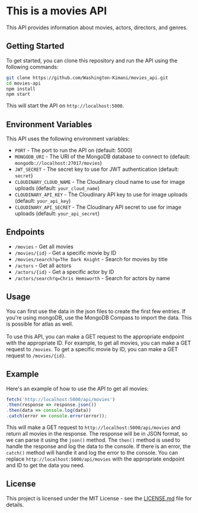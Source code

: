 # This is a movies API
This API provides information about movies, actors, directors, and genres.
## Getting Started
To get started, you can clone this repository and run the API using the following commands:
```bash
git clone https://github.com/Washington-Kimani/movies_api.git
cd movies-api
npm install
npm start
```
This will start the API on `http://localhost:5000`.
## Environment Variables
This API uses the following environment variables:
- `PORT` - The port to run the API on (default: 5000)
- `MONGODB_URI` - The URI of the MongoDB database to connect to (default: `mongodb://localhost:27017/movies`)
- `JWT_SECRET` - The secret key to use for JWT authentication (default: `secret`)
- `CLOUDINARY_CLOUD_NAME` - The Cloudinary cloud name to use for image uploads (default: `your_cloud_name`)
- `CLOUDINARY_API_KEY` - The Cloudinary API key to use for image uploads (default: `your_api_key`)
- `CLOUDINARY_API_SECRET` - The Cloudinary API secret to use for image uploads (default: `your_api_secret`)
## Endpoints
- `/movies` - Get all movies
- `/movies/{id}` - Get a specific movie by ID
- `/movies/search?q=The Dark Knight` - Search for movies by title
- `/actors` - Get all actors
- `/actors/{id}` - Get a specific actor by ID
- `/actors/search?q=Chris Hemsworth` - Search for actors by name

## Usage
You can first use the data in the json files to create the first few entries. If you're using mongoDB, use the MongoDB Compass to import the data. This is possible for atlas as well.
</br>
</br>
To use this API, you can make a GET request to the appropriate endpoint with the appropriate ID. For example, to get all movies, you can make a GET request to `/movies`. To get a specific movie by ID, you can make a GET request to `/movies/{id}`.
## Example
Here's an example of how to use the API to get all movies:

```javascript
fetch('http://localhost:5000/api/movies')
.then(response => response.json())
.then(data => console.log(data))
.catch(error => console.error(error));
```

This will make a GET request to `http://localhost:5000/api/movies` and return all movies in the response. The response will be in JSON format, so we can parse it using the `json()` method. The `then()` method is used to handle the response and log the data to the console. If there is an error, the `catch()` method will handle it and log the error to the console.
You can replace `http://localhost:5000/api/movies` with the appropriate endpoint and ID to get the data you need.
## License
This project is licensed under the MIT License - see the [LICENSE.md](LICENSE.md) file for details.